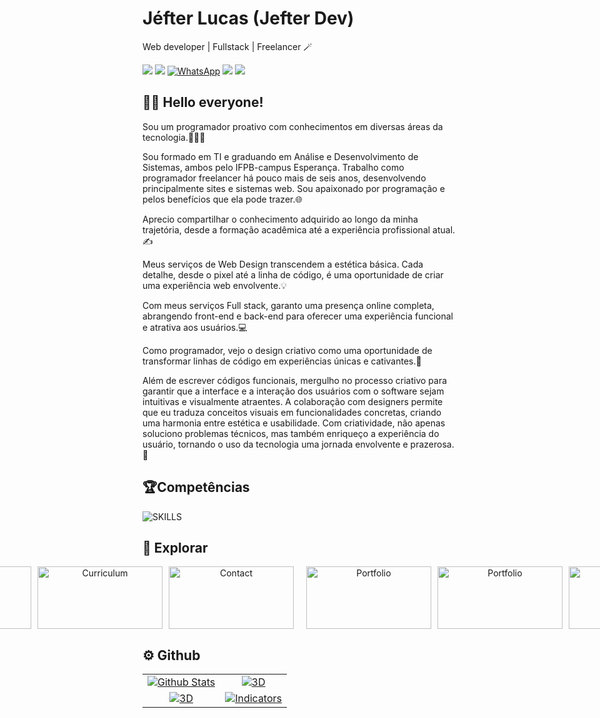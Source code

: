 # Jéfter Lucas (Jefter Dev)
<div>
    <p>Web developer | Fullstack | Freelancer 🪄</p>
    <a target="_blank" title="Linkedin" href="https://www.linkedin.com/in/jefterdev"><img loading="lazy"
            src="https://img.shields.io/badge/-LinkedIn-%230077B5?style=for-the-badge&logo=linkedin&logoColor=white" /></a>
    <a target="_blank" title="Instagram" href="https://instagram.com/jefterdev"><img loading="lazy"
            src="https://img.shields.io/badge/-Instagram-%23E4405F?style=for-the-badge&logo=instagram&logoColor=white" /></a>
    <a target="_blank" href="https://api.whatsapp.com/send?phone=5511981816780" title="WhatsApp"><img
            src="https://img.shields.io/badge/-WhatsApp-25d366?style=for-the-badge&logo=whatsapp&logoColor=white"
            alt="WhatsApp" /></a>
    <a target="_blank" href="mailto:contato@jefterdev.com"><img loading="lazy"
            src="https://img.shields.io/badge/-EMAIL-58d5d3?style=for-the-badge&logo=maildotru&logoColor=white" /></a>
    <a target="_blank" title="Site" href="http://jefterdev.com/"><img loading="lazy"
            src="https://img.shields.io/badge/-Site-07161b?style=for-the-badge&logo=sitepoint&logoColor=white" /></a>
</div>

## 👋🏼 Hello everyone!
<p>Sou um programador proativo com conhecimentos em diversas áreas da tecnologia.🧑‍💻💡</p>
<p>Sou formado em TI e graduando em Análise e Desenvolvimento de Sistemas, ambos pelo IFPB-campus Esperança. Trabalho como programador freelancer há pouco mais de seis anos, desenvolvendo principalmente sites e sistemas web. Sou apaixonado por programação e pelos benefícios que ela pode trazer.🌐</p>
<p>Aprecio compartilhar o conhecimento adquirido ao longo da minha trajetória, desde a formação acadêmica até a experiência profissional atual.✍️</p>
<p>Meus serviços de Web Design transcendem a estética básica. Cada detalhe, desde o pixel até a linha de código, é uma oportunidade de criar uma experiência web envolvente.💡</p>
<p>Com meus serviços Full stack, garanto uma presença online completa, abrangendo front-end e back-end para oferecer uma experiência funcional e atrativa aos usuários.💻</p>
<p>Como programador, vejo o design criativo como uma oportunidade de transformar linhas de código em experiências únicas e cativantes.👾</p>
<p>Além de escrever códigos funcionais, mergulho no processo criativo para garantir que a interface e a interação dos usuários com o software sejam intuitivas e visualmente atraentes. A colaboração com designers permite que eu traduza conceitos visuais em funcionalidades concretas, criando uma harmonia entre estética e usabilidade. Com criatividade, não apenas soluciono problemas técnicos, mas também enriqueço a experiência do usuário, tornando o uso da tecnologia uma jornada envolvente e prazerosa.🔎</p>

## 🏆Competências 
![SKILLS](https://github.com/jefter-dev/jefter-dev/assets/63052317/6c88fcec-f66e-44ea-8261-03b75600b718)

## 🔎 Explorar
<p align="center" style="display: flex; align-items: flex-start; justify-content: center; gap: 10px;">
  <a style="text-decoration: none !important;" href="https://jefterdev.com/about" target="_blank"><img alt="About me" loading="lazy" width="200" height="100" decoding="async" data-nimg="1" src="https://www.jefterdev.com/images/metadata/about_me.png" /></a>
  <a href="https://jefterdev.com/curriculum" target="_blank"><img alt="Curriculum" loading="lazy" width="200" height="100" decoding="async" data-nimg="1" src="https://www.jefterdev.com/images/metadata/curriculum_page.png" /></a>
  <a href="https://jefterdev.com/contact" target="_blank"><img alt="Contact" loading="lazy" width="200" height="100" decoding="async" data-nimg="1" src="https://www.jefterdev.com/images/metadata/contact_page.png" /></a>
  <br>
  <a href="https://jefterdev.com/portfolio" target="_blank"><img title="teste" alt="Portfolio" loading="lazy" width="200" height="100" decoding="async" data-nimg="1" src="https://www.jefterdev.com/images/metadata/portfolio.png"></a>
  <a href="https://jefterdev.com" target="_blank"><img alt="Portfolio" loading="lazy" width="200" height="100" decoding="async" data-nimg="1" src="https://www.jefterdev.com/images/metadata/main.png"></a>
  <a href="https://jefterdev.com/portfolio3D" target="_blank"><img alt="Porfolio 3D" loading="lazy" width="200" height="100" decoding="async" data-nimg="1" src="https://www.jefterdev.com/images/metadata/portfolio3d.png"></a>
</p>

## ⚙️ Github
<div align="center">
  <table>
    <tr>
      <td align="center">
        <a target="_blank" href="https://github.com/jefter-dev/indicators">
          <img
            src="https://github-readme-stats.vercel.app/api/top-langs/?username=jefter-dev&layout=compact&theme=dark"
            alt="Github Stats"
          />
        </a>
      </td>
      <td align="center">
      <a target="_blank" href="https://github.com/jefter-dev/beecrowd-obi-solutions">
        <img
          src="https://github-readme-stats.vercel.app/api/pin/?username=jefter-dev&repo=beecrowd-obi-solutions&theme=dark"
          alt="3D"
        />
        </a>
      </td>
    <tr>
      <td align="center">
        <a target="_blank" href="https://github.com/jefter-dev/indicators">
          <img
            src="https://github-readme-stats.vercel.app/api/pin/?username=jefter-dev&repo=3D&theme=dark"
            alt="3D"
          />
        </a>
      </td>
      <td align="center">
      <a target="_blank" href="https://github.com/jefter-dev/3D">
        <img
          src="https://github-readme-stats.vercel.app/api/pin/?username=jefter-dev&repo=indicators&theme=dark"
          alt="Indicators"
        />
        </a>
      </td>
    </tr>
  </table>
<div>
